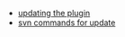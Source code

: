 * [updating the plugin](https://codex.wordpress.org/Writing_a_Plugin#Updating_Your_Plugin)
* [svn commands for update](https://wordpress.org/plugins/about/svn/)
